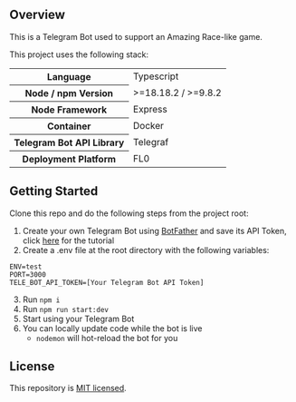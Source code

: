 ## Overview

This is a Telegram Bot used to support an Amazing Race-like game.

This project uses the following stack:

<table>
<tr>
  <th>Language</th>
  <td>Typescript</td>
</tr>
<tr>
  <th>Node / npm Version</th>
  <td>>=18.18.2 / >=9.8.2</td>
</tr>
<tr>
  <th>Node Framework</th>
  <td>Express</td>
</tr>
<tr>
  <th>Container</th>
  <td>Docker</td>
</tr>
<tr>
  <th>Telegram Bot API Library</th>
  <td>Telegraf</td>
</tr>
<tr>
  <th>Deployment Platform</th>
  <td>FL0</td>
</tr>
</table>

## Getting Started

Clone this repo and do the following steps from the project root:

1. Create your own Telegram Bot using [BotFather](https://t.me/botfather) and save its API Token, click [here](https://core.telegram.org/bots/features#botfather) for the tutorial
2. Create a .env file at the root directory with the following variables:
```
ENV=test
PORT=3000
TELE_BOT_API_TOKEN=[Your Telegram Bot API Token]
```
3. Run `npm i`
4. Run `npm run start:dev`
5. Start using your Telegram Bot
6. You can locally update code while the bot is live
   - `nodemon` will hot-reload the bot for you

## License

This repository is [MIT licensed](LICENSE).
